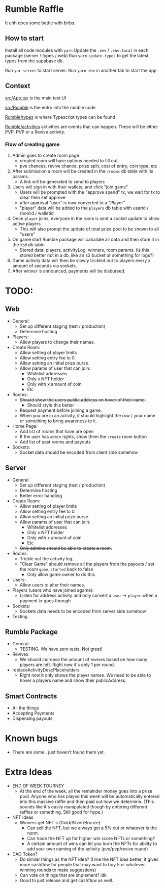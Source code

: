 # Rumble Raffle

It uhh does some battle with birbs.


## How to start


Install all node modules with `yarn`
Update the `.env` / `.env.local` in each package (server / types / web)
Run `yarn update-types` to get the latest types from the supabase db.

Run `yar server` to start server.
Run `yarn dev` in another tab to start the app


## Context

[src/App.tsx](src/App.tsx) is the main test UI

[src/Rumble](src/Rumble/) is the entry into the rumble code

[Rumble/types](src/Rumble/types/) is where Typescript types can be found

[Rumble/activities](src/Rumble/activities/) activities are events that can happen. These will be either PVP, PVP or a Revive activity.

### Flow of creating game

1. Admin goes to create room page
    - created room will have options needed to fill out
    - pve chances, revive chance, prize split, cost of entry, coin type, etc
2. After submission a room will be created in the `/rooms` db table with its params.
    - A link will be generated to send to players
3. Users will sign in with their wallets, and click "join game"
    - Users will be prompted with the "approve spend" tx, we wait for tx to clear then set approve
    - after approval "user" is now converted to a "Player"
    - "player" data will be added to the `players` db table with userid / roomid / walletid
4. Once `player` joins, everyone in the room is sent a socket update to show active players
    - This will also prompt the update of total prize pool to be shown to all "users"
5. On game start Rumble package will calculate all data and then store it in the `tbd` db table
    - Stored data: players, activityLog, winners, room params. (is this stored better not in a db, like an s3 bucket or something for logs?)
6. Game activity data will then be slowly trickled out to players every x amount of seconds via sockets.
7. After winner is announced, payments will be disbursed.

# TODO:

## Web

- General:
  - Set up different staging (test / production)
  - Determine hosting
- Players:
  - Allow players to change their names.
- Create Room:
  - Allow setting of player limits
  - Allow setting entry fee to 0.
  - Allow setting an initial prize purse.
  - Allow params of user that can join:
    - Whitelist addresses
    - Only x NFT holder
    - Only with x amount of coin
    - Etc
- Rooms:
  - ~~Should show the users public address on hover of their name.~~
    - Should style this better
  - Request payment before joining a game.
  - When you are in an activity, it should highlight the row / your name or something to bring awareness to it.
- Home Page:
  - Add list of rooms that have are open
  - If the user has `admin` rights, show them the `create` room button
  - Add list of past rooms and payouts
- Sockets:
  - Socket data should be encoded from client side somehow

## Server

- General:
  - Set up different staging (test / production)
  - Determine hosting
  - Better error handling
- Create Room:
  - Allow setting of player limits
  - Allow setting entry fee to 0.
  - Allow setting an initial prize purse.
  - Allow params of user that can join:
    - Whitelist addresses
    - Only x NFT holder
    - Only with x amount of coin
    - Etc
  - ~~Only admins should be able to create a room.~~
- Rooms:
  - Trickle out the activity log.
  - "Clear Game" should remove all the players from the payouts / set the room `game_started` back to false
    - Only allow game owner to do this
- Users:
  - Allow users to alter their names.
- Players (users who have joined agame):
  - Listen for address activity and only convert a `user` -> `player` when a payment tx goes through
- Sockets:
  - Sockets data needs to be encoded from server side somehow
- Testing:

## Rumble Package

- General:
  - TESTING. We have zero tests. Not great!
- Revives:
  - We should increase the amount of revives based on how many players are left. Right now it's only 1 per round.
- replaceActivityDescPlaceholders
  - Right now it only shows the player names. We need to be able to hover a players name and show their publicAddress.

## Smart Contracts

- All the things
- Accepting Payments
- Dispensing payouts


# Known bugs

- There are some.. just haven't found them yet.

# Extra Ideas

- END OF WEEK TOURNEY
  - At the end of the week, all the remainder money goes into a prize pool. Anyone who has played this week will be automatically entered into this massive raffle and then paid out how we determine. (This sounds like it's easily manipulated though by entering different raffles or something. Still good for hype.)
- NFT Ideas
  - Winners get NFT's (Gold/Silver/Bronze)
    - Can sell the NFT, but we always get a 5% cut or whatever is the norm.
    - Can trade the NFT up for higher win score NFTs or something?
    - A certain amount of wins can let you burn the NFTs for ability to add your own naming of the activity (pve/pvp/revive round)
- DAO Token?
  - Do similar things as the NFT idea? (I like the NFT idea better, it gives more cashflow for people that may want to buy 5 or whatever winning rounds to make suggestions)
  - Can vote on things that are implement? idk
  - Good to just release and get cashflow as well.
